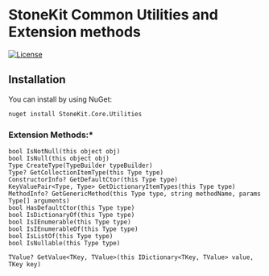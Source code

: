 # StoneKit Common Utilities and Extension methods

[![License](https://img.shields.io/badge/License-MIT-blue.svg)](LICENSE)


## Installation

You can install by using NuGet:

```bash
nuget install StoneKit.Core.Utilities
```


### Extension Methods:*
```
bool IsNotNull(this object obj)
bool IsNull(this object obj)
Type CreateType(TypeBuilder typeBuilder)
Type? GetCollectionItemType(this Type type)
ConstructorInfo? GetDefaultCtor(this Type type)
KeyValuePair<Type, Type> GetDictionaryItemTypes(this Type type)
MethodInfo? GetGenericMethod(this Type type, string methodName, params Type[] arguments)
bool HasDefaultCtor(this Type type)
bool IsDictionaryOf(this Type type)
bool IsIEnumerable(this Type type)
bool IsIEnumerableOf(this Type type)
bool IsListOf(this Type type)
bool IsNullable(this Type type)

TValue? GetValue<TKey, TValue>(this IDictionary<TKey, TValue> value, TKey key)


```